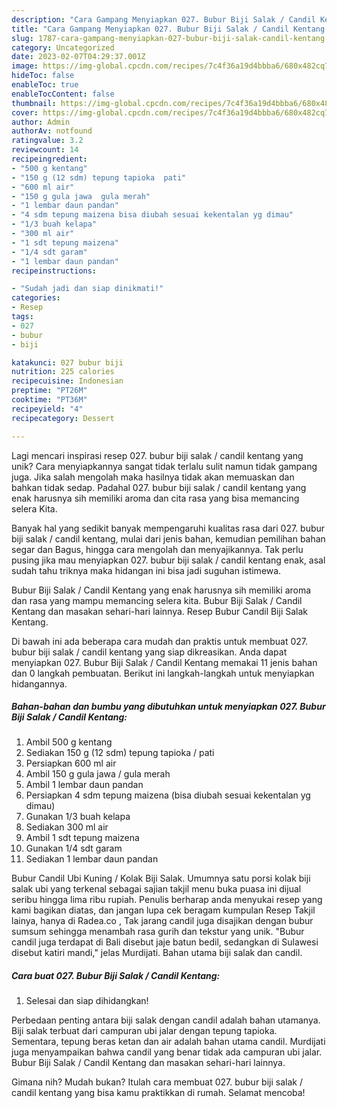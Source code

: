```yaml
---
description: "Cara Gampang Menyiapkan 027. Bubur Biji Salak / Candil Kentang yang Lezat Sekali"
title: "Cara Gampang Menyiapkan 027. Bubur Biji Salak / Candil Kentang yang Lezat Sekali"
slug: 1787-cara-gampang-menyiapkan-027-bubur-biji-salak-candil-kentang-yang-lezat-sekali
category: Uncategorized
date: 2023-02-07T04:29:37.001Z
image: https://img-global.cpcdn.com/recipes/7c4f36a19d4bbba6/680x482cq70/027-bubur-biji-salak-candil-kentang-foto-resep-utama.jpg
hideToc: false
enableToc: true
enableTocContent: false
thumbnail: https://img-global.cpcdn.com/recipes/7c4f36a19d4bbba6/680x482cq70/027-bubur-biji-salak-candil-kentang-foto-resep-utama.jpg
cover: https://img-global.cpcdn.com/recipes/7c4f36a19d4bbba6/680x482cq70/027-bubur-biji-salak-candil-kentang-foto-resep-utama.jpg
author: Admin
authorAv: notfound
ratingvalue: 3.2
reviewcount: 14
recipeingredient:
- "500 g kentang"
- "150 g (12 sdm) tepung tapioka  pati"
- "600 ml air"
- "150 g gula jawa  gula merah"
- "1 lembar daun pandan"
- "4 sdm tepung maizena bisa diubah sesuai kekentalan yg dimau"
- "1/3 buah kelapa"
- "300 ml air"
- "1 sdt tepung maizena"
- "1/4 sdt garam"
- "1 lembar daun pandan"
recipeinstructions:

- "Sudah jadi dan siap dinikmati!"
categories:
- Resep
tags:
- 027
- bubur
- biji

katakunci: 027 bubur biji 
nutrition: 225 calories
recipecuisine: Indonesian
preptime: "PT26M"
cooktime: "PT36M"
recipeyield: "4"
recipecategory: Dessert

---
```





Lagi mencari inspirasi resep 027. bubur biji salak / candil kentang yang unik? Cara menyiapkannya sangat tidak terlalu sulit namun tidak gampang juga. Jika salah mengolah maka hasilnya tidak akan memuaskan dan bahkan tidak sedap. Padahal 027. bubur biji salak / candil kentang yang enak harusnya sih memiliki aroma dan cita rasa yang bisa memancing selera Kita.





Banyak hal yang sedikit banyak mempengaruhi kualitas rasa dari 027. bubur biji salak / candil kentang, mulai dari jenis bahan, kemudian pemilihan bahan segar dan Bagus, hingga cara mengolah dan menyajikannya. Tak perlu pusing jika mau menyiapkan 027. bubur biji salak / candil kentang enak,      asal sudah tahu triknya maka hidangan ini bisa jadi suguhan istimewa.














Bubur Biji Salak / Candil Kentang yang enak harusnya sih memiliki aroma dan rasa yang mampu memancing selera kita. Bubur Biji Salak / Candil Kentang dan masakan sehari-hari lainnya. Resep Bubur Candil Biji Salak Kentang.






Di bawah ini ada beberapa cara mudah dan praktis untuk membuat 027. bubur biji salak / candil kentang yang siap dikreasikan. Anda dapat menyiapkan 027. Bubur Biji Salak / Candil Kentang memakai 11 jenis bahan dan 0 langkah pembuatan. Berikut ini langkah-langkah untuk menyiapkan hidangannya.

<!--inarticleads1-->

##### Bahan-bahan dan bumbu yang dibutuhkan untuk menyiapkan 027. Bubur Biji Salak / Candil Kentang:

1. Ambil 500 g kentang
1. Sediakan 150 g (12 sdm) tepung tapioka / pati
1. Persiapkan 600 ml air
1. Ambil 150 g gula jawa / gula merah
1. Ambil 1 lembar daun pandan
1. Persiapkan 4 sdm tepung maizena (bisa diubah sesuai kekentalan yg dimau)
1. Gunakan 1/3 buah kelapa
1. Sediakan 300 ml air
1. Ambil 1 sdt tepung maizena
1. Gunakan 1/4 sdt garam
1. Sediakan 1 lembar daun pandan


Bubur Candil Ubi Kuning / Kolak Biji Salak. Umumnya satu porsi kolak biji salak ubi yang terkenal sebagai sajian takjil menu buka puasa ini dijual seribu hingga lima ribu rupiah. Penulis berharap anda menyukai resep yang kami bagikan diatas, dan jangan lupa cek beragam kumpulan Resep Takjil lainya, hanya di Radea.co , Tak jarang candil juga disajikan dengan bubur sumsum sehingga menambah rasa gurih dan tekstur yang unik. &#34;Bubur candil juga terdapat di Bali disebut jaje batun bedil, sedangkan di Sulawesi disebut katiri mandi,&#34; jelas Murdijati. Bahan utama biji salak dan candil. 

<!--inarticleads2-->

##### Cara buat 027. Bubur Biji Salak / Candil Kentang:


1. Selesai dan siap dihidangkan!

Perbedaan penting antara biji salak dengan candil adalah bahan utamanya. Biji salak terbuat dari campuran ubi jalar dengan tepung tapioka. Sementara, tepung beras ketan dan air adalah bahan utama candil. Murdijati juga menyampaikan bahwa candil yang benar tidak ada campuran ubi jalar. Bubur Biji Salak / Candil Kentang dan masakan sehari-hari lainnya. 

Gimana nih? Mudah bukan? Itulah cara membuat 027. bubur biji salak / candil kentang yang bisa kamu praktikkan di rumah. Selamat mencoba!
